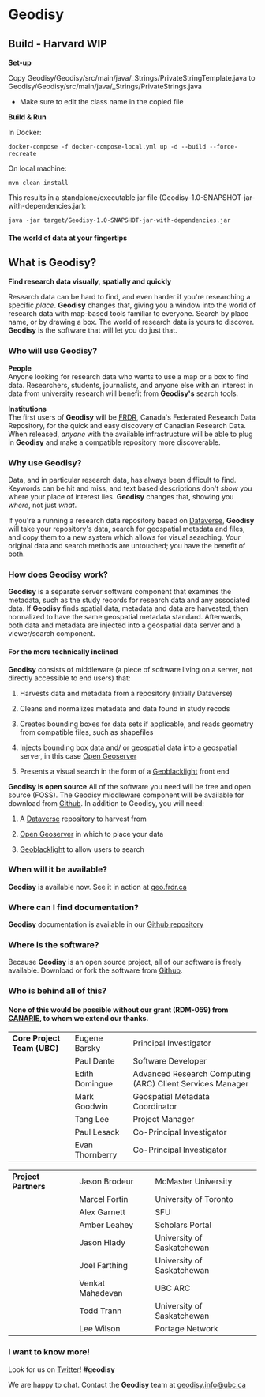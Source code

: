 # Geodisy

## Build - Harvard WIP

**Set-up**

Copy Geodisy/Geodisy/src/main/java/_Strings/PrivateStringTemplate.java to Geodisy/Geodisy/src/main/java/_Strings/PrivateStrings.java
* Make sure to edit the class name in the copied file

**Build & Run**

In Docker:

```
docker-compose -f docker-compose-local.yml up -d --build --force-recreate
```

On local machine:

```
mvn clean install
```

This results in a standalone/executable jar file (Geodisy-1.0-SNAPSHOT-jar-with-dependencies.jar):
```
java -jar target/Geodisy-1.0-SNAPSHOT-jar-with-dependencies.jar
```



#### The world of data at your fingertips

## What is Geodisy?
**Find research data visually, spatially and quickly**

Research data can be hard to find, and even harder if you're researching a specific *place*. **Geodisy** changes that, giving you a window into the world of research data with map-based tools familiar to everyone. Search by place name, or by drawing a box. The world of research data is yours to discover. **Geodisy** is the software that will let you do just that.

### Who will use Geodisy?
**People**  
Anyone looking for research data who wants to use a map or a box to find data. Researchers, students, journalists, and anyone else with an interest in data from university research will benefit from **Geodisy's** search tools.

**Institutions**  
The first users of **Geodisy** will be [FRDR](https://www.frdr.ca/repo/), Canada's Federated Research Data Repository, for the quick and easy discovery of Canadian Research Data. When released, *anyone* with the available infrastructure will be able to plug in **Geodisy** and make a compatible repository more discoverable.

### Why use Geodisy?
Data, and in particular research data, has always been difficult to find. Keywords can be hit and miss, and text based descriptions don't *show* you where your place of interest lies. **Geodisy** changes that, showing you *where*, not just *what*.

If you're a running a research data repository based on [Dataverse](https://dataverse.org), **Geodisy** will take your repository's data, search for geospatial metadata and files, and copy them to a new system which allows for visual searching. Your original data and search methods are untouched; you have the benefit of both.


### How does Geodisy work?
**Geodisy** is a separate server software component that examines the metadata, such as the study records for research data and any associated data. If **Geodisy** finds spatial data, metadata and data are harvested, then normalized to have the same geospatial metadata standard. Afterwards, both data and metadata are injected into a geospatial data server and a viewer/search component.

#### For the more technically inclined

**Geodisy** consists of middleware (a piece of software living on a server, not directly accessible to end users) that:

1. Harvests data and metadata from a repository (intially Dataverse)

2. Cleans and normalizes metadata and data found in study recods

3. Creates bounding boxes for data sets if applicable, and reads geometry from compatible files, such as shapefiles

4. Injects bounding box data and/ or geospatial data into a geospatial server, in this case [Open Geoserver](http://geoserver.org/)

5. Presents a visual search in the form of a [Geoblacklight](https://geoblacklight.org) front end

**Geodisy is open source**
All of the software you need will be free and open source (FOSS). The Geodisy middleware component will be available for download from [Github](https://github.com). In addition to Geodisy, you will need:

1. A [Dataverse](https://dataverse.org) repository to harvest from

2. [Open Geoserver](http://geoserver.org/) in which to place your data

3. [Geoblacklight](https://geoblacklight.org) to allow users to search

### When will it be available?
**Geodisy** is available now. See it in action at [geo.frdr.ca](https://geo.frdr.ca)

### Where can I find documentation?
**Geodisy** documentation is available in our [Github repository](https://github.com/ubc-library/geodisy/blob/master/Documentation/index.md)

### Where is the software?
Because **Geodisy** is an open source project, all of our software is freely available. Download or fork the software from [Github](https://github.com/ubc-library/geodisy/).

### Who is behind all of this?

#### None of this would be possible without our grant (RDM-059) from [CANARIE](https://www.canarie.ca/), to whom we extend our thanks.

|   |   |   |
|---|---|---|
|**Core Project Team (UBC)**| Eugene Barsky | Principal Investigator |
||Paul Dante | Software Developer |
||Edith Domingue| Advanced Research Computing (ARC) Client Services Manager|
||Mark Goodwin | Geospatial Metadata Coordinator|
||Tang Lee | Project Manager|
||Paul Lesack | Co-Principal Investigator|
||Evan Thornberry | Co-Principal Investigator|

|   |   |   |
|---|---|---|
|**Project Partners**|Jason Brodeur | McMaster University|
||Marcel Fortin | University of Toronto|
||Alex Garnett | SFU |
||Amber Leahey | Scholars Portal|
||Jason Hlady | University of Saskatchewan|
||Joel Farthing	| University of Saskatchewan|
||Venkat Mahadevan | UBC ARC|
||Todd Trann | University of Saskatchewan|
||Lee Wilson | Portage Network|


### I want to know more!
Look for us on [Twitter](https://twitter.com)! **#geodisy**

We are happy to chat. Contact the **Geodisy** team at [geodisy.info@ubc.ca](https://researchdata.library.ubc.ca)
